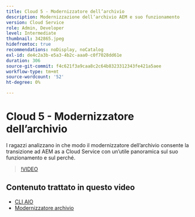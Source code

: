 ```yaml
---
title: Cloud 5 - Modernizzatore dell’archivio
description: Modernizzazione dell’archivio AEM e suo funzionamento
version: Cloud Service
role: Admin, Developer
level: Intermediate
thumbnail: 342865.jpeg
hidefromtoc: true
recommendations: noDisplay, noCatalog
exl-id: de4c2a3b-e5a3-4b2c-aaa0-c0f7028dd61e
duration: 306
source-git-commit: f4c621f3a9caa8c2c64b8323312343fe421a5aee
workflow-type: tm+mt
source-wordcount: '52'
ht-degree: 0%

---
```


# Cloud 5 - Modernizzatore dell’archivio

I ragazzi analizzano in che modo il modernizzatore dell’archivio consente la transizione ad AEM as a Cloud Service con un’utile panoramica sul suo funzionamento e sul perché.

>[!VIDEO](https://video.tv.adobe.com/v/342865?quality=12&learn=on)

## Contenuto trattato in questo video

+ [CLI AIO](https://github.com/adobe/aio-cli-plugin-aem-cloud-service-migration)
+ [Modernizzatore archivio](https://github.com/adobe/aem-cloud-service-source-migration/tree/master/packages/repository-modernizer)
